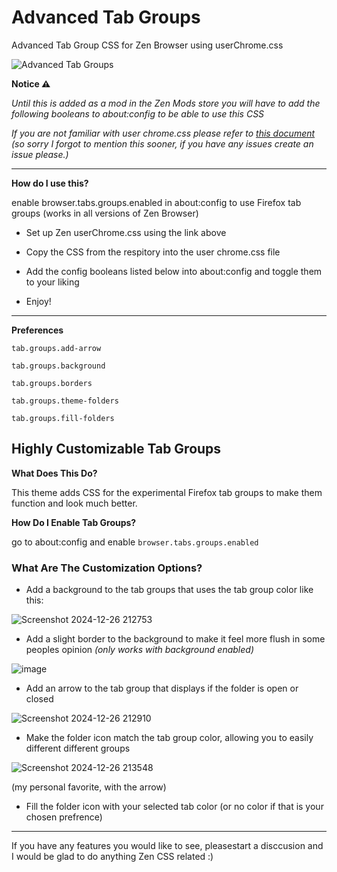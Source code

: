# Advanced Tab Groups
Advanced Tab Group CSS for Zen Browser using userChrome.css

![Advanced Tab Groups](https://github.com/user-attachments/assets/9541500c-4c91-4bf0-97b2-f8a519a0144f)

**Notice ⚠️**

_Until this is added as a mod in the Zen Mods store you will have to add the following booleans to about:config to be able to use this CSS_

_If you are not familiar with user chrome.css please refer to [this document](https://docs.zen-browser.app/guides/live-editing) (so sorry I forgot to mention this sooner, if you have any issues create an issue please.)_


-----------
**How do I use this?**

enable browser.tabs.groups.enabled in about:config to use Firefox tab groups (works in all versions of Zen Browser)

* Set up Zen userChrome.css using the link above

* Copy the CSS from the respitory into the user chrome.css file

* Add the config booleans listed below into about:config and toggle them to your liking 

* Enjoy!
------------
**Preferences**

`tab.groups.add-arrow`

`tab.groups.background`

`tab.groups.borders`

`tab.groups.theme-folders`

`tab.groups.fill-folders`

## Highly Customizable Tab Groups
**What Does This Do?**

This theme adds CSS for the experimental Firefox tab groups to make them function and look much better.

**How Do I Enable Tab Groups?**

go to about:config and enable `browser.tabs.groups.enabled`

### What Are The Customization Options?
* Add a background to the tab groups that uses the tab group color like this:

  
![Screenshot 2024-12-26 212753](https://github.com/user-attachments/assets/336f1da8-1c13-47ff-a0d1-c933abf3f6f6)
* Add a slight border to the background to make it feel more flush in some peoples opinion _(only works with background enabled)_


![image](https://github.com/user-attachments/assets/197e942e-e3d3-431c-8479-2a0c5aeac4b7)
* Add an arrow to the tab group that displays if the folder is open or closed


![Screenshot 2024-12-26 212910](https://github.com/user-attachments/assets/2c5ca1f7-1920-45b0-9a26-ae3be13a6772)
* Make the folder icon match the tab group color, allowing you to easily different different groups

  
![Screenshot 2024-12-26 213548](https://github.com/user-attachments/assets/f4d3f8c7-f716-47b3-8812-01b2f3a5ca69)

(my personal favorite, with the arrow)


* Fill the folder icon with your selected tab color (or no color if that is your chosen prefrence)
---------------
If you have any features you would like to see, pleasestart a disccusion and I would be glad to do anything Zen CSS related :)
